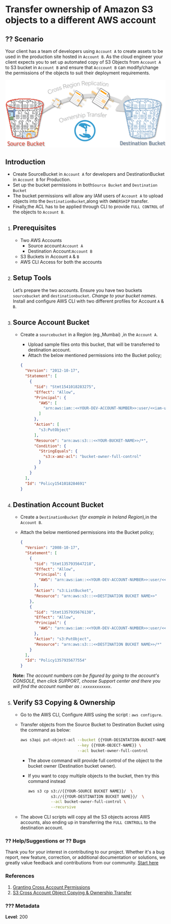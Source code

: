# Transfer ownership of Amazon S3 objects to a different AWS account

## ?? Scenario

Your client has a team of developers using `Account A` to create assets to be used in the production site hosted in `Account B`. As the cloud engineer your client expects you to set up automated copy of S3 Objects from `Account A` to S3 bucket in `Account B` and ensure that `Acccount B` can modify/change the permissions of the objects to suit their deployment requirements.

![Transfer ownership of Amazon S3 objects to a different AWS account.](images/miztiik-cross-account-copy-ownership-transfer-1.png)

## Introduction

- Create SourceBucket in `Account A` for developers and DestinationBucket in  `Account B` for Production.
- Set up the bucket permissions in both`Source Bucket` and `Destination Bucket`
- The bucket permissions will allow any IAM users of `Account A` to upload objects into the `DestinationBucket`,along with `OWNERSHIP` transfer.
- Finally,the ACL has to be applied through CLI to provide `FULL CONTROL` of the objects to `Account B`.

1. ## Prerequisites

    - Two AWS Accounts
        - Source account:`Account A`
        - Destination Account:`Account B`
    - S3 Buckets in Account `A` & `B`
    - AWS CLI Access for both the accounts

1. ## Setup Tools

    Let’s prepare the two accounts. Ensure you have two buckets `sourcebucket` and `destinationbucket`. _Change to your bucket names_. Install and configure AWS CLI with two different profiles for Account `A` & `B`.

1. ## Source Account Bucket

     - Create a `sourcebucket` in a Region (eg.,Mumbai) ,in the `Account A`.
        - Upload sample files onto this bucket, that will be transferred to destination account.
        - Attach the below mentioned permissions into the Bucket policy;

        ```json
        {
          "Version": "2012-10-17",
          "Statement": [
            {
              "Sid": "Stmt1541018283275",
              "Effect": "Allow",
              "Principal": {
                "AWS": [
                  "arn:aws:iam::<<YOUR-DEV-ACCOUNT-NUMBER>>:user/<<iam-username>>"
                ]
              },
              "Action": [
                "s3:PutObject"
              ],
              "Resource": "arn:aws:s3:::<<YOUR-BUCKET-NAME>>/*",
              "Condition": {
                "StringEquals": {
                  "s3:x-amz-acl": "bucket-owner-full-control"
                }
              }
            }
          ],
          "Id": "Policy1541018284691"
        }
        ```

1. ## Destination Account Bucket

    - Create a `DestinationBucket` (_for example in Ireland Region_),in the `Account B`.
    - Attach the below mentioned permissions into the Bucket policy;

        ```json
        {
          "Version": "2008-10-17",
          "Statement": [
            {
              "Sid": "Stmt1357935647218",
              "Effect": "Allow",
              "Principal": {
                "AWS": "arn:aws:iam::<<YOUR-DEV-ACCOUNT-NUMBER>>:user/<<iam-username>>"
              },
              "Action": "s3:ListBucket",
              "Resource": "arn:aws:s3:::<<DESTINATION BUCKET NAME>>"
            },
            {
              "Sid": "Stmt1357935676138",
              "Effect": "Allow",
              "Principal": {
                "AWS": "arn:aws:iam::<<YOUR-DEV-ACCOUNT-NUMBER>>:user/<<iam-username>>"
              },
              "Action": "s3:PutObject",
              "Resource": "arn:aws:s3:::<<DESTINATION BUCKET NAME>>/*"
            }
          ],
          "Id": "Policy1357935677554"
        }
        ```

   **Note:** _The account numbers can be figured by going to the account's CONSOLE,
   then click SUPPORT, choose Support center and there you will find the account number as : `xxxxxxxxxxxx`_.

1. ## Verify S3 Copying & Ownership

    - Go to the AWS CLI, Configure AWS using the script : `aws configure`.
    - Transfer objects from the Source Bucket to Destination Bucket using the command as below:

      ```bash
      aws s3api put-object-acl --bucket {{YOUR-DESINTATION-BUCKET-NAME}} \
                               --key {{YOUR-OBJECT-NAME}} \
                               --acl bucket-owner-full-control
      ```

      - The above command will provide full control of the object to the bucket owner (Destination bucket owner).

      - If you want to copy multiple objects to the bucket, then try this command instead

        ```bash
        aws s3 cp s3://{{YOUR-SOURCE BUCKET NAME}}/  \
                  s3://{{YOUR-DESTINATION BUCKET NAME}}/  \
                  --acl bucket-owner-full-control \
                  --recursive
        ```

     - The above CLI scripts will copy all the S3 objects across AWS accounts, also ending up in transferring the `FULL CONTROLL` to the destination account.

### ?? Help/Suggestions or ?? Bugs

Thank you for your interest in contributing to our project. Whether it's a bug report, new feature, correction, or additional documentation or solutions, we greatly value feedback and contributions from our community. [Start here][200]

### References

1. [Granting Cross Account Permissions][1]
1. [S3 Cross Account Object Copying & Ownership Transfer][2]

### ??? Metadata

**Level**: 200

[1]: https://docs.aws.amazon.com/AmazonS3/latest/dev/example-bucket-policies.html#example-bucket-policies-use-case-8
[2]: https://aws.amazon.com/premiumsupport/knowledge-center/s3-bucket-owner-access/

[100]: https://www.udemy.com/course/aws-cloud-development-kit-from-beginner-to-professional/?referralCode=E15D7FB64E417C547579

[200]: https://github.com/miztiik/aws-real-time-use-cases/issues

[900]: https://ko-fi.com/miztiik
